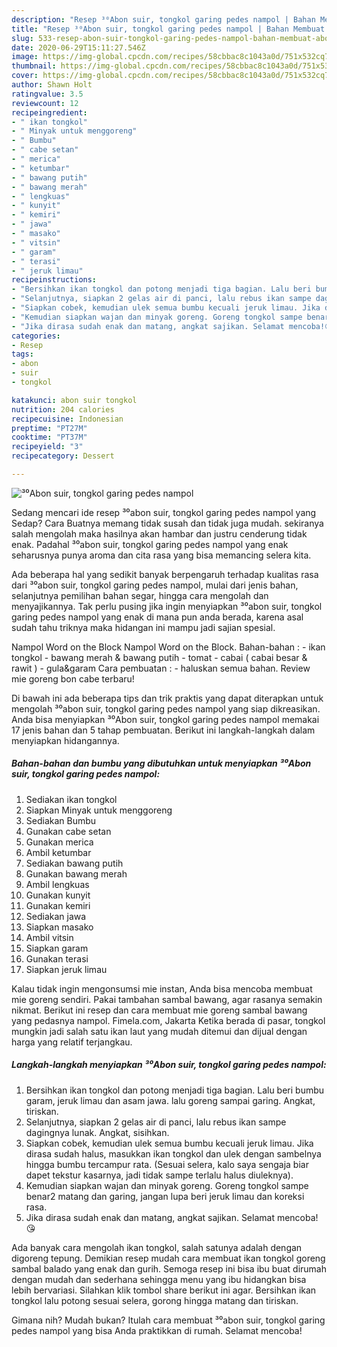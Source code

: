 ```yaml
---
description: "Resep ³⁰Abon suir, tongkol garing pedes nampol | Bahan Membuat ³⁰Abon suir, tongkol garing pedes nampol Yang Enak dan Simpel"
title: "Resep ³⁰Abon suir, tongkol garing pedes nampol | Bahan Membuat ³⁰Abon suir, tongkol garing pedes nampol Yang Enak dan Simpel"
slug: 533-resep-abon-suir-tongkol-garing-pedes-nampol-bahan-membuat-abon-suir-tongkol-garing-pedes-nampol-yang-enak-dan-simpel
date: 2020-06-29T15:11:27.546Z
image: https://img-global.cpcdn.com/recipes/58cbbac8c1043a0d/751x532cq70/⁰abon-suir-tongkol-garing-pedes-nampol-foto-resep-utama.jpg
thumbnail: https://img-global.cpcdn.com/recipes/58cbbac8c1043a0d/751x532cq70/⁰abon-suir-tongkol-garing-pedes-nampol-foto-resep-utama.jpg
cover: https://img-global.cpcdn.com/recipes/58cbbac8c1043a0d/751x532cq70/⁰abon-suir-tongkol-garing-pedes-nampol-foto-resep-utama.jpg
author: Shawn Holt
ratingvalue: 3.5
reviewcount: 12
recipeingredient:
- " ikan tongkol"
- " Minyak untuk menggoreng"
- " Bumbu"
- " cabe setan"
- " merica"
- " ketumbar"
- " bawang putih"
- " bawang merah"
- " lengkuas"
- " kunyit"
- " kemiri"
- " jawa"
- " masako"
- " vitsin"
- " garam"
- " terasi"
- " jeruk limau"
recipeinstructions:
- "Bersihkan ikan tongkol dan potong menjadi tiga bagian. Lalu beri bumbu garam, jeruk limau dan asam jawa. lalu goreng sampai garing. Angkat, tiriskan."
- "Selanjutnya, siapkan 2 gelas air di panci, lalu rebus ikan sampe dagingnya lunak. Angkat, sisihkan."
- "Siapkan cobek, kemudian ulek semua bumbu kecuali jeruk limau. Jika dirasa sudah halus, masukkan ikan tongkol dan ulek dengan sambelnya hingga bumbu tercampur rata. (Sesuai selera, kalo saya sengaja biar dapet tekstur kasarnya, jadi tidak sampe terlalu halus diuleknya)."
- "Kemudian siapkan wajan dan minyak goreng. Goreng tongkol sampe benar2 matang dan garing, jangan lupa beri jeruk limau dan koreksi rasa."
- "Jika dirasa sudah enak dan matang, angkat sajikan. Selamat mencoba!😘"
categories:
- Resep
tags:
- abon
- suir
- tongkol

katakunci: abon suir tongkol 
nutrition: 204 calories
recipecuisine: Indonesian
preptime: "PT27M"
cooktime: "PT37M"
recipeyield: "3"
recipecategory: Dessert

---
```



![³⁰Abon suir, tongkol garing pedes nampol](https://img-global.cpcdn.com/recipes/58cbbac8c1043a0d/751x532cq70/⁰abon-suir-tongkol-garing-pedes-nampol-foto-resep-utama.jpg)

Sedang mencari ide resep ³⁰abon suir, tongkol garing pedes nampol yang Sedap? Cara Buatnya memang tidak susah dan tidak juga mudah. sekiranya salah mengolah maka hasilnya akan hambar dan justru cenderung tidak enak. Padahal ³⁰abon suir, tongkol garing pedes nampol yang enak seharusnya punya aroma dan cita rasa yang bisa memancing selera kita.

Ada beberapa hal yang sedikit banyak berpengaruh terhadap kualitas rasa dari ³⁰abon suir, tongkol garing pedes nampol, mulai dari jenis bahan, selanjutnya pemilihan bahan segar, hingga cara mengolah dan menyajikannya. Tak perlu pusing jika ingin menyiapkan ³⁰abon suir, tongkol garing pedes nampol yang enak di mana pun anda berada, karena asal sudah tahu triknya maka hidangan ini mampu jadi sajian spesial.

Nampol Word on the Block Nampol Word on the Block. Bahan-bahan : - ikan tongkol - bawang merah &amp; bawang putih - tomat - cabai ( cabai besar &amp; rawit ) - gula&amp;garam Cara pembuatan : - haluskan semua bahan. Review mie goreng bon cabe terbaru!


Di bawah ini ada beberapa tips dan trik praktis yang dapat diterapkan untuk mengolah ³⁰abon suir, tongkol garing pedes nampol yang siap dikreasikan. Anda bisa menyiapkan ³⁰Abon suir, tongkol garing pedes nampol memakai 17 jenis bahan dan 5 tahap pembuatan. Berikut ini langkah-langkah dalam menyiapkan hidangannya.

<!--inarticleads1-->

##### Bahan-bahan dan bumbu yang dibutuhkan untuk menyiapkan ³⁰Abon suir, tongkol garing pedes nampol:

1. Sediakan  ikan tongkol
1. Siapkan  Minyak untuk menggoreng
1. Sediakan  Bumbu
1. Gunakan  cabe setan
1. Gunakan  merica
1. Ambil  ketumbar
1. Sediakan  bawang putih
1. Gunakan  bawang merah
1. Ambil  lengkuas
1. Gunakan  kunyit
1. Gunakan  kemiri
1. Sediakan  jawa
1. Siapkan  masako
1. Ambil  vitsin
1. Siapkan  garam
1. Gunakan  terasi
1. Siapkan  jeruk limau


Kalau tidak ingin mengonsumsi mie instan, Anda bisa mencoba membuat mie goreng sendiri. Pakai tambahan sambal bawang, agar rasanya semakin nikmat. Berikut ini resep dan cara membuat mie goreng sambal bawang yang pedasnya nampol. Fimela.com, Jakarta Ketika berada di pasar, tongkol mungkin jadi salah satu ikan laut yang mudah ditemui dan dijual dengan harga yang relatif terjangkau. 

<!--inarticleads2-->

##### Langkah-langkah menyiapkan ³⁰Abon suir, tongkol garing pedes nampol:

1. Bersihkan ikan tongkol dan potong menjadi tiga bagian. Lalu beri bumbu garam, jeruk limau dan asam jawa. lalu goreng sampai garing. Angkat, tiriskan.
1. Selanjutnya, siapkan 2 gelas air di panci, lalu rebus ikan sampe dagingnya lunak. Angkat, sisihkan.
1. Siapkan cobek, kemudian ulek semua bumbu kecuali jeruk limau. Jika dirasa sudah halus, masukkan ikan tongkol dan ulek dengan sambelnya hingga bumbu tercampur rata. (Sesuai selera, kalo saya sengaja biar dapet tekstur kasarnya, jadi tidak sampe terlalu halus diuleknya).
1. Kemudian siapkan wajan dan minyak goreng. Goreng tongkol sampe benar2 matang dan garing, jangan lupa beri jeruk limau dan koreksi rasa.
1. Jika dirasa sudah enak dan matang, angkat sajikan. Selamat mencoba!😘


Ada banyak cara mengolah ikan tongkol, salah satunya adalah dengan digoreng tepung. Demikian resep mudah cara membuat ikan tongkol goreng sambal balado yang enak dan gurih. Semoga resep ini bisa ibu buat dirumah dengan mudah dan sederhana sehingga menu yang ibu hidangkan bisa lebih bervariasi. Silahkan klik tombol share berikut ini agar. Bersihkan ikan tongkol lalu potong sesuai selera, gorong hingga matang dan tiriskan. 

Gimana nih? Mudah bukan? Itulah cara membuat ³⁰abon suir, tongkol garing pedes nampol yang bisa Anda praktikkan di rumah. Selamat mencoba!
